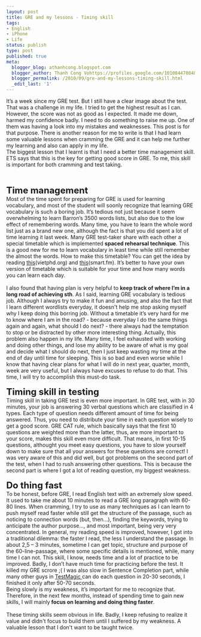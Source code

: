 ```yaml
---
layout: post
title: GRE and my lessons - Timing skill
tags:
- English
- iPhone
- Life
status: publish
type: post
published: true
meta:
  blogger_blog: athanhcong.blogspot.com
  blogger_author: Thanh Cong Vohttps://profiles.google.com/101084470848901147240noreply@blogger.com
  blogger_permalink: /2010/09/gre-and-my-lessons-timing-skill.html
  _edit_last: '1'
---
```

It’s a week since my GRE test. But I still have a clear image about the test. That was a challenge in my life. I tried to get the highest result as I can. However, the score was not as good as I expected. It made me down, harmed my confidence badly. I need to do something to raise me up. One of them was having a look into my mistakes and weaknesses. This post is for that purpose. There is another reason for me to write is that I had learn some valuable lessons when cramming the GRE and it can help me further my learning and also can apply in my life.<br />The biggest lesson that I learnt is that I need a better time management skill. ETS says that this is the key for getting good score in GRE. To me, this skill is important for both cramming and test taking. <br /><span class="Apple-style-span" style="font-size: x-large; font-weight: bold;"><br /></span><br /><span class="Apple-style-span" style="font-size: x-large; font-weight: bold;">Time management</span><br />Most of the time spent for preparing for GRE is used for learning vocabulary, and most of the student will soonly recognize that learning GRE vocabulary is such a boring job. It’s tedious not just because it seem overwhelming to learn Barron’s 3500 words lists, but also due to the low effect of remembering words. Many time, you have to learn the whole word list just as a brand new one, although the fact is that you did spent a lot of time learning it last week. Many GRE test-taker share with each other a special timetable which is implemented <b>spaced rehearsal technique</b>. This is a good new for me to learn vocabulary in least time while still remember the almost the words.&nbsp;How to make this timetable? You can get the idea by reading <a href="http://vietphd.org/showpost.php?p=7694&amp;postcount=10">this</a>(vietphd.org) and <a href="http://smart.fm/tour#video">this</a>(smart.fm). It’s better to have your own version of timetable which is suitable for your time and how many words you can learn each day.<br /><br />I also found that having plan is very helpful to <b>keep track of where I’m in a long road of achieving sth</b>. As I said, learning GRE vocabulary is tedious job. Although I always try to make it fun and amusing, and also the fact that I learn different wordlists everyday, it&nbsp;doesn't&nbsp;help me stop asking myself why I keep doing this borring job. Without a timetable it’s very hard for me to know where I am in the road? - because everyday I do the same things again and again, what should I do next? - there always had the temptation to stop or be distracted by other more interesting thing.  Actually, this problem also happen in my life. Many time, I feel exhausted with working and doing other things, and lose my ability to be aware of what is my goal and decide what I should do next, then I just keep wasting my time at the end of day until time for sleeping. This is so bad and even worse while I know that having clear plans for what I will do in next year, quarter, month, week are very useful, but I always have excuses to refuse to do that. This time, I will try to accomplish this must-do task. <br /><br /><span class="Apple-style-span" style="font-size: x-large;"><b>Timing skill in testing</b></span><br />Timing skill in taking GRE test is even more important. In GRE test, with in 30 minutes, your job is  answering 30 verbal questions which are classified in 4 types. Each type of question needs different amount of time for being answered. Thus, you need to distribute your time in each question wisely to get a good score. GRE CAT rule, which basically says that the first 10 questions are weighted more than the latter, thus, are more important to your score, makes this skill even more difficult. That means, in first 10-15 questions, althought you meet easy questions, you have to slow yourself down to make sure that all your answers for these questions are correct! I was very aware of this and did well, but got problems on the second part of the test, when I had to rush answering other questions. This is because the second part is where I got a lot of reading question, my biggest weakness. <br /><br /><b><span class="Apple-style-span" style="font-size: x-large;">Do thing fast</span></b><br />To be honest, before GRE, I read English text with an extremely slow speed. It used to take me about 10 minutes to read a GRE long paragraph with 60-80 lines. When cramming, I try to use as many techniques as I can learn to push myself read faster while still get the structure of the passage, such as noticing to connection words (but, then…), finding the keywords, trying to anticipate the author purpose…, and most important, being very very concentrated. In general, my reading speed is improved, however, I got into a traditional dilemma: the faster I read, the less I understand the passage. In about 2,5 – 3 minutes, sometime I can get topic, structure and purpose of the 60-line-passage, where some specific details is mentioned, while, many time I can not. This skill, I know, needs time and a lot of practice to be improved. Badly, I don’t have much time for practicing before the test. It killed my GRE scrore ;( I was also slow in Sentence Completion part, while many other guys in <a href="http://www.urch.com/forums/gre/">TestMagic </a>can do each question in 20-30 seconds, I finished it only after 50-70 seconds. <br />Being slowly is my weakness, it’s important for me to recognize that. Therefore, in the next few months, instead of spending time to gain new skills, I will mainly<b> focus on learning and doing thing faster</b>.<br /><br />These timing skills seem obvious in life. Badly, I keep refusing to realize it value and didn't focus to build them until I suffered by my weakness. A valuable lesson that I don't want to be taught twice.
